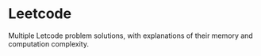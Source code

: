 # Leetcode

 Multiple Letcode problem solutions, with explanations of their memory and computation complexity. 
